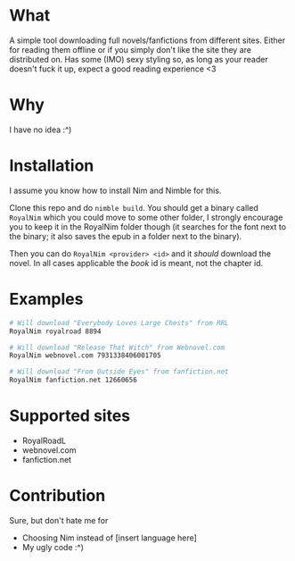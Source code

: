 # What
A simple tool downloading full novels/fanfictions from different sites. Either for reading them offline or if you simply don't like the site they are distributed on. Has some (IMO) sexy styling so, as long as your reader doesn't fuck it up, expect a good reading experience <3

# Why
I have no idea :^)

# Installation
I assume you know how to install Nim and Nimble for this.

Clone this repo and do `nimble build`. You should get a binary called `RoyalNim` which you could move to some other folder, I strongly encourage you to keep it in the RoyalNim folder though (it searches for the font next to the binary; it also saves the epub in a folder next to the binary). 

Then you can do `RoyalNim <provider> <id>` and it _should_ download the novel. In all cases applicable the _book_ id is meant, not the chapter id.

# Examples
```bash
# Will download "Everybody Loves Large Chests" from RRL
RoyalNim royalroad 8894

# Will download "Release That Witch" from Webnovel.com
RoyalNim webnovel.com 7931338406001705

# Will download "From Outside Eyes" from fanfiction.net
RoyalNim fanfiction.net 12660656
```

# Supported sites

- RoyalRoadL
- webnovel.com
- fanfiction.net

# Contribution
Sure, but don't hate me for
- Choosing Nim instead of [insert language here]
- My ugly code
:^)